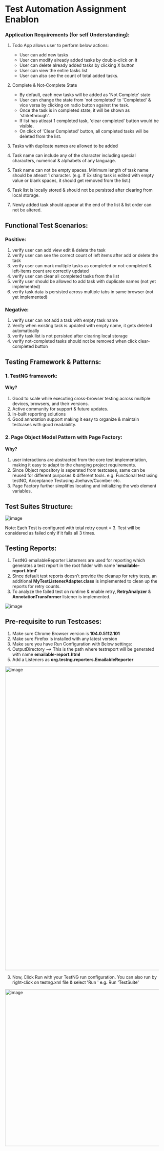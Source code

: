 # Test Automation Assignment Enablon

### Application Requirements (for self Understanding):
1. Todo App allows user to perform below actions:
   * User can add new tasks
   * User can modify already added tasks by double-click on it
   * User can delete already added tasks by clicking X button
   * User can view the entire tasks list
   * User can also see the count of total added tasks.

2. Complete & Not-Complete State
   * By default, each new tasks will be added as 'Not Complete' state
   * User can change the state from 'not completed' to 'Completed' & vice versa by clicking on radio button against the task.
   * Once the task is in completed state, it will be shown as 'strikethrough'.
   * If list has atleast 1 completed task, 'clear completed' button would be visible.
   * On click of 'Clear Completed' button, all completed tasks will be deleted from the list.

3. Tasks with duplicate names are allowed to be added
4. Task name can include any of the character including special characters, numerical & alphabets of any language.
5. Task name can not be empty spaces. Minimum length of task name should be atleast 1 character. (e.g. If Existing task is edited with empty value or blank spaces, it should get removed from the list.)
6. Task list is locally stored & should not be persisted after clearing from local storage.
7. Newly added task should appear at the end of the list & list order can not be altered.


## Functional Test Scenarios:

### Positive:
1. verify user can add view edit & delete the task
2. verify user can see the correct count of left items after add or delete the task
3. verify user can mark multiple tasks as completed or not-completed & left-items count are correctly updated
4. verify user can clear all completed tasks from the list
5. verify user should be allowed to add task with duplicate names (not yet implemented)
6. verify task data is persisted across multiple tabs in same browser (not yet implemented)

### Negative: ###
1. verify user can not add a task with empty task name
2. Verify when existing task is updated with empty name, it gets deleted automatically
3. verify task list is not persisted after clearing local storage
4. verify not-completed tasks should not be removed when click clear-completed button

## Testing Framework & Patterns:
### 1. TestNG framework:
#### Why?
1. Good to scale while executing cross-browser testing across multiple devices, browsers, and their versions.
2. Active community for support & future updates.
3. In-built reporting solutions 
4. Good annotation support making it easy to organize & maintain testcases with good readability.

### 2. Page Object Model Pattern with Page Factory:
#### Why?
1. user interactions are abstracted from the core test implementation, making it easy to adapt to the changing project requirements.
2. Since Object repository is seperated from testcases, same can be reused for different purposes & different tools. e.g. Functional test using testNG, Acceptance Testusing Jbehave/Cucmber etc.
3. Page Factory further simplifies locating and initializing the web element variables.

## Test Suites Structure:

![image](https://user-images.githubusercontent.com/42365090/188415087-5ad24f72-4cd5-4718-9b5e-a937bed6ab63.png)

Note: Each Test is configured with total retry count = 3. Test will be considered as failed only if it fails all 3 times.

## Testing Reports:
1. TestNG emailableReporter Listerners are used for reporting which generates a test report in the root folder with name **'emailable-report.html'**
2. Since default test reports doesn't provide the cleanup for retry tests, an additional **MyTestListenerAdapter.class** is implemented to clean up the reports for retry counts. 
3. To analyze the failed test on runtime & enable retry, **RetryAnalyzer** & **AnnotationTransformer** listener is implemented.

![image](https://user-images.githubusercontent.com/42365090/188405730-a5eebf68-14ea-4506-8d8b-c6a261ead40a.png)


## Pre-requisite to run Testcases: 
1. Make sure Chrome Browser version is **104.0.5112.101**
2. Make sure Firefox is installed with any latest version
2. Make sure you have Run Configuration with Below settings: 
1. OutputDirectory --> This is the path where testreport will be generated with name **emailable-report.html**
2. Add a Listeners as **org.testng.reporters.EmailableReporter**
<img width="991" alt="image" src="https://user-images.githubusercontent.com/42365090/188408121-fbe54d2b-c82a-4a59-b114-db1882d602c7.png">

3. Now, Click Run with your TestNG run configuration. 
You can also run by right-click on testng.xml file & select 'Run <configuration name>'  e.g. Run 'TestSuite' 
<img width="512" alt="image" src="https://user-images.githubusercontent.com/42365090/188409176-9708ceae-362d-4588-a151-b89cae728ced.png">

